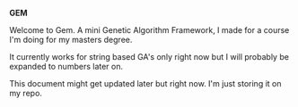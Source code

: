 **GEM**

Welcome to Gem. A mini Genetic Algorithm Framework, I made for a course I'm doing for my masters degree.

It currently works for string based GA's only right now but I will probably be expanded to numbers later on.

This document might get updated later but right now. I'm just storing it on my repo.


